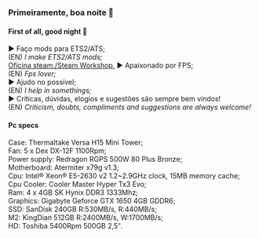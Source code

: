 ### Primeiramente, boa noite 👋
#### First of all, good night 👋

► Faço mods para ETS2/ATS;  
(EN) *I make ETS2/ATS mods;*  
<a href="https://steamcommunity.com/id/_bento/myworkshopfiles/">Oficina steam./Steam Workshop.</a>
► Apaixonado por FPS;  
(EN) *Fps lover;*  
► Ajudo no possível;  
(EN) *I help in somethings;*  
► Críticas, dúvidas, elogios e sugestões são sempre bem vindos!  
(EN) *Criticism, doubts, compliments and suggestions are always welcome!*  

#### Pc specs  
Case: Thermaltake Versa H15 Mini Tower;  
Fan: 5 x Dex DX-12F 1100Rpm;  
Power supply: Redragon RGPS 500W 80 Plus Bronze;  
Motherboard: Atermiter x79g v1.3;  
Cpu: Intel® Xeon® E5-2630 v2 1.2~2.9GHz clock, 15MB memory cache;  
Cpu Cooler: Cooler Master Hyper Tx3 Evo;  
Ram: 4 x 4GB SK Hynix DDR3 1333Mhz;  
Graphics: Gigabyte Geforce GTX 1650 4GB GDDR6;  
SSD: SanDisk 240GB R:530MB/s, R:440MB/s;  
M2: KingDian 512GB R:2400MB/s, W:1700MB/s;  
HD: Toshiba 5400Rpm 500GB 2,5".  
